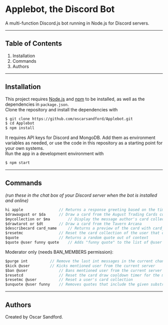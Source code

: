 # Applebot, the Discord Bot
A multi-function Discord.js bot running in Node.js for Discord servers.
<hr>

## Table of Contents
1. Installation
2. Commands
3. Authors

<hr>

## Installation

This project requires [Node.js](https://nodejs.org/) and [npm](https://www.npmjs.com/) to be installed, as well as the dependencies in `package.json`. <br>
Clone the repository and install the dependencies with
```sh
$ git clone https://github.com/oscarsandford/Applebot.git
$ cd Applebot
$ npm install
```

It requires API keys for Discord and MongoDB. Add them as environment variables as needed, or use the code in this repository as a starting point for your own systems. <br>
Run the app in a development environment with
```sh
$ npm start
```

<hr>

## Commands
*(run these in the chat box of your Discord server when the bot is installed and online)*

```js
hi apple        		// Returns a response greeting based on the time of day
$drawaugust or $da		// Draw a card from the August Trading Cards collection
$mycollection or $ma  		// Display the message author's card collection
$drawtarot or $dt		// Draw a card from the Tavern Arcana
$describecard card_name		// Returns a preview of the card with card_name, if it exists
$resetmc     			// Reset the card collection of the user that called it
$quote 					// Returns a random quote out of context
$quote @user funny quote	// Adds "funny quote" to the list of @user's quotes
```

Moderator only (needs BAN_MEMBERS permission):
```js
$purge int   		// Remove the last int messages in the current channel, up to 50
$kick @user   		// Kicks mentioned user from the current server
$ban @user   			// Bans mentioned user from the current server
$resetcd        		// Reset the card draw cooldown timer for the message author
$resetmc @user    		// Reset a user's card collection
$unquote @user funny 	// Removes quotes that include the given substring (removes "funny quote")
```

<hr>

## Authors
Created by Oscar Sandford.
